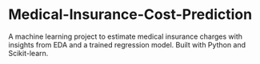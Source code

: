 # Medical-Insurance-Cost-Prediction
A machine learning project to estimate medical insurance charges with insights from EDA and a trained regression model. Built with Python and Scikit-learn.
